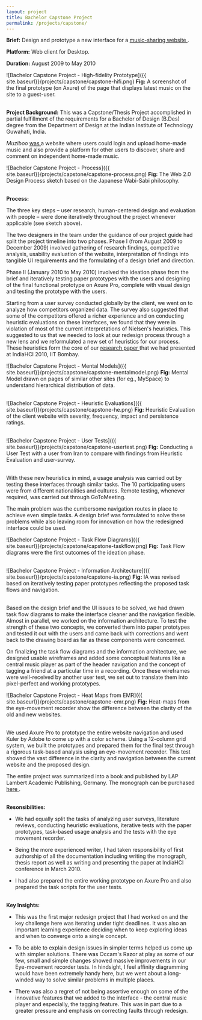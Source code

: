 ```yaml
---
layout: project
title: Bachelor Capstone Project
permalink: /projects/capstone/
---
```

**Brief:** Design and prototype a new interface for a <a href="http://muziboo.com/" class="underlined-link" target= "blank">
music-sharing website
<span class="fa fa-external-link no-underline"></span></a>.

**Platform:** Web client for Desktop.

**Duration:** August 2009 to May 2010

![Bachelor Capstone Project - High-fidelity Prototype]({{ site.baseurl}}/projects/capstone/capstone-hifi.png)
<span class = "figure-description">
**Fig:** A screenshot of the final prototype (on Axure) of the page that displays latest music on the site to a guest-user.
</span><br /><br />

**Project Background:** This was a Capstone/Thesis Project accomplished in partial fulfillment of the requirements for a Bachelor of Design (B.Des) degree from the Department of Design at the Indian Institute of Technology Guwahati, India.

*Muziboo* <a href="http://www.nextbigwhat.com/muziboo-shuts-puts-blame-music-industry-dmca-297/" class="underlined-link" target= "blank">
was
<span class="fa fa-external-link no-underline"></span></a> a website where users could login and upload home-made music and also provide a platform for other users to discover, share and comment on independent home-made music.

![Bachelor Capstone Project - Process]({{ site.baseurl}}/projects/capstone/capstone-process.png)
<span class = "figure-description">
**Fig:**  The Web 2.0 Design Process sketch based on the Japanese Wabi-Sabi philosophy.
</span><br /><br />

**Process:**

The three key steps – user research, human-centered design and evaluation with people – were done iteratively throughout the project whenever applicable (see sketch above).

The two designers in the team under the guidance of our project guide had split the project timeline into two phases. Phase I (from August 2009 to December 2009) involved gathering of research findings, competitive analysis, usability evaluation of the website, interpretation of findings into tangible UI requirements and the formulating of a design brief and direction.

Phase II (January 2010 to May 2010) involved the ideation phase from the brief and iteratively testing paper prototypes with the users and designing of the final functional prototype on Axure Pro, complete with visual design and testing the prototype with the users.

Starting from a user survey conducted globally by the client, we went on to analyze how competitors organized data. The survey also suggested that some of the competitors offered a richer experience and on conducting heuristic evaluations on these interfaces, we found that they were in violation of most of the current interpretations of Nielsen's heuristics. This suggested to us that we needed to look at our redesign process through a new lens and we reformulated a new set of heuristics for our process. These heuristics form the core of our
<a href="https://www.academia.edu/8381037/From_Web_1.0_to_Web_2.0_and_beyond_Reviewing_usability_heuristic_criteria_taking_music_sites_as_case_studies" class="underlined-link" target= "blank">
research paper
<span class="fa fa-external-link no-underline"></span></a>
that we had presented at IndiaHCI 2010, IIT Bombay.

![Bachelor Capstone Project - Mental Models]({{ site.baseurl}}/projects/capstone/capstone-mentalmodel.png)
<span class = "figure-description">
**Fig:**  Mental Model drawn on pages of similar other sites (for eg., MySpace) to understand hierarchical distribution of data.
</span><br /><br />

![Bachelor Capstone Project - Heuristic Evaluations]({{ site.baseurl}}/projects/capstone/capstone-he.png)
<span class = "figure-description">
**Fig:**  Heuristic Evaluation of the client website with severity, frequency, impact and persistence ratings.
</span><br /><br />

![Bachelor Capstone Project - User Tests]({{ site.baseurl}}/projects/capstone/capstone-usertest.png)
<span class = "figure-description">
**Fig:**  Conducting a User Test with a user from Iran to compare with findings from Heuristic Evaluation and user-survey.
</span><br /><br />

With these new heuristics in mind, a usage analysis was carried out by testing these interfaces through similar tasks. The 10 participating users were from different nationalities and cultures. Remote testing, whenever required, was carried out through GoToMeeting.

The main problem was the cumbersome navigation routes in place to achieve even simple tasks. A design brief was formulated to solve these problems while also leaving room for innovation on how the redesigned interface could be used.

![Bachelor Capstone Project - Task Flow Diagrams]({{ site.baseurl}}/projects/capstone/capstone-taskflow.png)
<span class = "figure-description">
**Fig:**  Task Flow diagrams were the first outcomes of the ideation phase.
</span><br /><br />

![Bachelor Capstone Project - Information Architecture]({{ site.baseurl}}/projects/capstone/capstone-ia.png)
<span class = "figure-description">
**Fig:**  IA was revised based on iteratively testing paper prototypes reflecting the proposed task flows and navigation.
</span><br /><br />

Based on the design brief and the UI issues to be solved, we had drawn task flow diagrams to make the interface cleaner and the navigation flexible. Almost in parallel, we worked on the information architecture. To test the strength of these two concepts, we converted them into paper prototypes and tested it out with the users and came back with corrections and went back to the drawing board as far as these components were concerned.

On finalizing the task flow diagrams and the information architecture, we designed usable wireframes and added some conceptual features like a central music player as part of the header navigation and the concept of tagging a friend at a particular time in a recording. Once these wireframes were well-received by another user test, we set out to translate them into pixel-perfect and working prototypes.

![Bachelor Capstone Project - Heat Maps from EMR]({{ site.baseurl}}/projects/capstone/capstone-emr.png)
<span class = "figure-description">
**Fig:**  Heat-maps from the eye-movement recorder show the difference between the clarity of the old and new websites.
</span><br /><br />

We used Axure Pro to prototype the entire website navigation and used Kuler by Adobe to come up with a color scheme. Using a 12-column grid system, we built the prototypes and prepared them for the final test through a rigorous task-based analysis using an eye-movement recorder. This test showed the vast difference in the clarity and navigation between the current website and the proposed design.

The entire project was summarized into a book and published by LAP Lambert Academic Publishing, Germany. The monograph can be purchased
<a href="http://www.perm.ly/redesign-of-a-music-interface" class="underlined-link" target= "blank">
here
<span class="fa fa-external-link no-underline"></span></a>.
<br /><br />

**Resonsibilities:**

* We had equally split the tasks of analyzing user surveys, literature reviews, conducting heuristic evaluations, iterative tests with the paper prototypes, task-based usage analysis and the tests with the eye movement recorder.

* Being the more experienced writer, I had taken responsibility of first authorship of all the documentation including writing the monograph, thesis report as well as writing and presenting the paper at IndiaHCI conference in March 2010.

* I had also prepared the entire working prototype on Axure Pro and also prepared the task scripts for the user tests.
<br /><br />

**Key Insights:**

* This was the first major redesign project that I had worked on and the key challenge here was iterating under tight deadlines. It was also an important learning experience deciding when to keep exploring ideas and when to converge onto a single concept.

* To be able to explain design issues in simpler terms helped us come up with simpler solutions. There was Occam's Razor at play as some of our few, small and simple changes showed massive improvements in our Eye-movement recorder tests. In hindsight, I feel affinity diagramming would have been extremely handy here, but we went about a long-winded way to solve similar problems in multiple places.

* There was also a regret of not being assertive enough on some of the innovative features that we added to the interface - the central music player and especially, the tagging feature. This was in part due to a greater pressure and emphasis on correcting faults through redesign.

<br /><br />
<br /><br />
